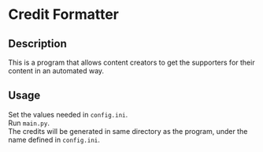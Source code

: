 # Credit Formatter
## Description
This is a program that allows content creators to get the supporters for their content in an automated way.

## Usage
Set the values needed in `config.ini`.<br>
Run `main.py`. <br>
The credits will be generated in same directory as the program, under the name defined in `config.ini`.